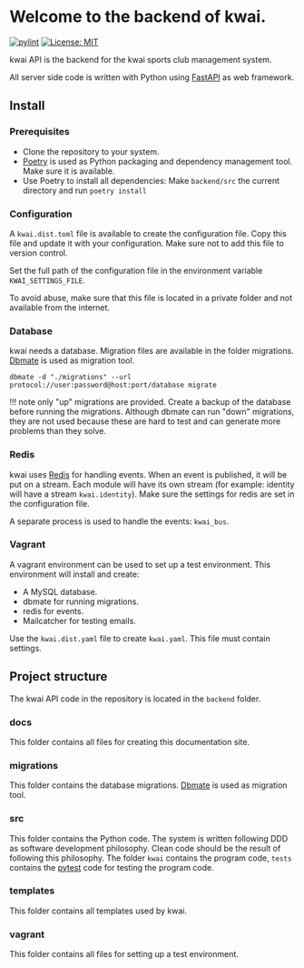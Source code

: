 # Welcome to the backend of kwai.

[![pylint](https://github.com/fbraem/kwai/actions/workflows/pylint.yaml/badge.svg)](https://github.com/fbraem/kwai/actions/workflows/pylint.yaml)
[![License: MIT](https://img.shields.io/badge/License-MIT-yellow.svg)](https://opensource.org/licenses/MIT)

kwai API is the backend for the kwai sports club management system.

All server side code is written with Python using [FastAPI](https://fastapi.tiangolo.com/) as web framework.

## Install

### Prerequisites
 
+ Clone the repository to your system.
+ [Poetry](https://python-poetry.org/) is used as Python packaging and
dependency management tool. Make sure it is available.
+ Use Poetry to install all dependencies: Make `backend/src` the current directory 
and run `poetry install`

### Configuration

A `kwai.dist.toml` file is available to create the configuration file.
Copy this file and update it with your configuration. Make sure not to add
this file to version control.

Set the full path of the configuration file in the environment variable `KWAI_SETTINGS_FILE`.  

To avoid abuse, make sure that this file is located in a private folder and not
available from the internet.

### Database

kwai needs a database. Migration files are available in the folder migrations.
[Dbmate](https://github.com/amacneil/dbmate) is used as migration tool.

```console
dbmate -d "./migrations" --url protocol://user:password@host:port/database migrate
```

!!! note
    only "up" migrations are provided. Create a backup of the database before 
    running the migrations. Although dbmate can run "down" migrations, they are not
    used because these are hard to test and can generate more problems than they solve.

### Redis
kwai uses [Redis](https://redis.io) for handling events. When an event is published, it will be put on a stream.
Each module will have its own stream (for example: identity will have a stream `kwai.identity`).
Make sure the settings for redis are set in the configuration file.

A separate process is used to handle the events: `kwai_bus`.

### Vagrant

A vagrant environment can be used to set up a test environment.
This environment will install and create:

+ A MySQL database.
+ dbmate for running migrations.
+ redis for events.
+ Mailcatcher for testing emails.

Use the `kwai.dist.yaml` file to create `kwai.yaml`. This file must contain settings.

## Project structure

The kwai API code in the repository is located in the `backend` folder.

### docs

This folder contains all files for creating this documentation site.

### migrations

This folder contains the database migrations.
[Dbmate](https://github.com/amacneil/dbmate) is used as migration tool.

### src

This folder contains the Python code. The system is written following DDD as software development philosophy. 
Clean code should be the result of following this philosophy. The folder `kwai` contains the 
program code, `tests` contains the [pytest](https://pytest.org) code for testing the program code.

### templates

This folder contains all templates used by kwai.

### vagrant

This folder contains all files for setting up a test environment.
